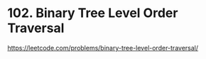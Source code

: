 # 102. Binary Tree Level Order Traversal

https://leetcode.com/problems/binary-tree-level-order-traversal/